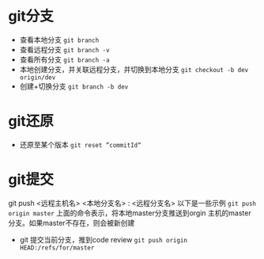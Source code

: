 # git分支
* 查看本地分支  `git branch` 
* 查看远程分支 `git branch -v`
* 查看所有分支 `git branch -a`
* 本地创建分支，并关联远程分支，并切换到本地分支 `git checkout -b dev origin/dev`
* 创建+切换分支 `git branch -b dev`


# git还原
* 还原至某个版本 `git reset ”commitId“`

# git提交
  git push <远程主机名> <本地分支名> : <远程分支名>
  以下是一些示例
  `git push origin master`
  上面的命令表示，将本地master分支推送到orgin 主机的master分支。如果master不存在，则会被新创建
  
* git 提交当前分支，推到code review `git push origin HEAD:/refs/for/master`
